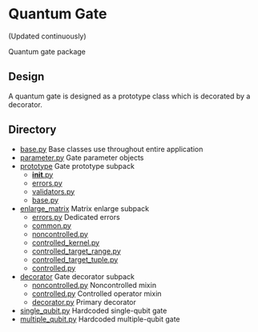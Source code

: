 # Quantum Gate
(Updated continuously)

Quantum gate package


## Design

A quantum gate is designed as a prototype class which is decorated by a 
decorator.


## Directory

* [base.py](./base.py) Base classes use throughout entire application
* [parameter.py](./parameter.py) Gate parameter objects
* [prototype](./prototype) Gate prototype subpack
  * [__init__.py](./prototype/__init__.py)
  * [errors.py](./prototype/errors.py)
  * [validators.py](./prototype/validators.py)
  * [base.py](./prototype/base.py)
* [enlarge_matrix](./enlarge_matrix) Matrix enlarge subpack
  * [errors.py](./enlarge_matrix/errors.py) Dedicated errors
  * [common.py](./enlarge_matrix/common.py)
  * [noncontrolled.py](./enlarge_matrix/noncontrolled.py)
  * [controlled_kernel.py](./enlarge_matrix/controlled_kernel.py)
  * [controlled_target_range.py](./enlarge_matrix/controlled_target_range.py)
  * [controlled_target_tuple.py](./enlarge_matrix/controlled_target_tuple.py)
  * [controlled.py](./enlarge_matrix/controlled.py)
* [decorator](./decorator) Gate decorator subpack
  * [noncontrolled.py](./decorator/noncontrolled.py) Noncontrolled mixin
  * [controlled.py](./decorator/controlled.py) Controlled operator mixin
  * [decorator.py](./decorator/decorator.py) Primary decorator
* [single_qubit.py](./single_qubit.py) Hardcoded single-qubit gate
* [multiple_qubit.py](./multiple_qubit.py) Hardcoded multiple-qubit gate